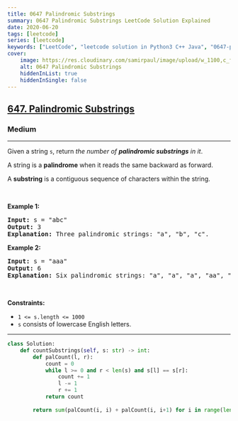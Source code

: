 ```yaml
---
title: 0647 Palindromic Substrings
summary: 0647 Palindromic Substrings LeetCode Solution Explained
date: 2020-06-20
tags: [leetcode]
series: [leetcode]
keywords: ["LeetCode", "leetcode solution in Python3 C++ Java", "0647-palindromic-substrings LeetCode Solution Explained"]
cover:
    image: https://res.cloudinary.com/samirpaul/image/upload/w_1100,c_fit,co_rgb:FFFFFF,l_text:Arial_75_bold:0647 Palindromic Substrings - Solution Explained/problem-solving.webp
    alt: 0647 Palindromic Substrings
    hiddenInList: true
    hiddenInSingle: false
---
```



<h2><a href="https://leetcode.com/problems/palindromic-substrings/">647. Palindromic Substrings</a></h2><h3>Medium</h3><hr><div><p>Given a string <code>s</code>, return <em>the number of <strong>palindromic substrings</strong> in it</em>.</p>

<p>A string is a <strong>palindrome</strong> when it reads the same backward as forward.</p>

<p>A <strong>substring</strong> is a contiguous sequence of characters within the string.</p>

<p>&nbsp;</p>
<p><strong class="example">Example 1:</strong></p>

<pre><strong>Input:</strong> s = "abc"
<strong>Output:</strong> 3
<strong>Explanation:</strong> Three palindromic strings: "a", "b", "c".
</pre>

<p><strong class="example">Example 2:</strong></p>

<pre><strong>Input:</strong> s = "aaa"
<strong>Output:</strong> 6
<strong>Explanation:</strong> Six palindromic strings: "a", "a", "a", "aa", "aa", "aaa".
</pre>

<p>&nbsp;</p>
<p><strong>Constraints:</strong></p>

<ul>
	<li><code>1 &lt;= s.length &lt;= 1000</code></li>
	<li><code>s</code> consists of lowercase English letters.</li>
</ul>
</div>

---




```python
class Solution:
    def countSubstrings(self, s: str) -> int:
        def palCount(l, r):
            count = 0
            while l >= 0 and r < len(s) and s[l] == s[r]:
                count += 1
                l -= 1
                r += 1
            return count
        
        return sum(palCount(i, i) + palCount(i, i+1) for i in range(len(s)))
```

